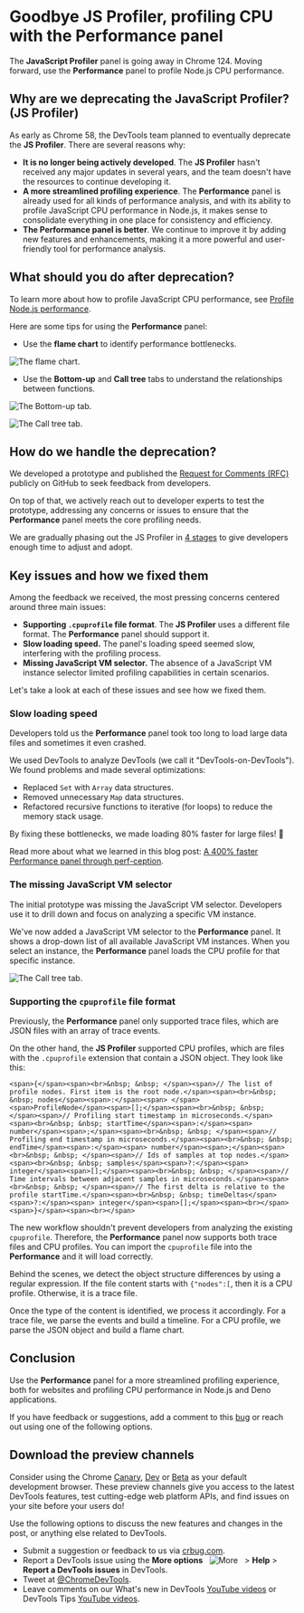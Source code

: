 # Goodbye JS Profiler, profiling CPU with the Performance panel

The **JavaScript Profiler** panel is going away in Chrome 124. Moving forward, use the **Performance** panel to profile Node.js CPU performance.

## Why are we deprecating the JavaScript Profiler? (JS Profiler)

As early as Chrome 58, the DevTools team planned to eventually deprecate the **JS Profiler**. There are several reasons why:

- **It is no longer being actively developed**. The **JS Profiler** hasn't received any major updates in several years, and the team doesn't have the resources to continue developing it.
- **A more streamlined profiling experience**. The **Performance** panel is already used for all kinds of performance analysis, and with its ability to profile JavaScript CPU performance in Node.js, it makes sense to consolidate everything in one place for consistency and efficiency.
- **The Performance panel is better**. We continue to improve it by adding new features and enhancements, making it a more powerful and user-friendly tool for performance analysis.

## What should you do after deprecation?

To learn more about how to profile JavaScript CPU performance, see [Profile Node.js performance](https://developer.chrome.com/docs/devtools/performance/nodejs).

Here are some tips for using the **Performance** panel:

- Use the **flame chart** to identify performance bottlenecks.

![The flame chart.](https://developer.chrome.com/static/blog/profiling-cpu/image/flame-chart.png)

- Use the **Bottom-up** and **Call tree** tabs to understand the relationships between functions.

![The Bottom-up tab.](https://developer.chrome.com/static/blog/profiling-cpu/image/bottom-up.png)

![The Call tree tab.](https://developer.chrome.com/static/blog/profiling-cpu/image/call-tree.png)

## How do we handle the deprecation?

We developed a prototype and published the [Request for Comments (RFC)](https://github.com/ChromeDevTools/rfcs/discussions/2) publicly on GitHub to seek feedback from developers.

On top of that, we actively reach out to developer experts to test the prototype, addressing any concerns or issues to ensure that the **Performance** panel meets the core profiling needs.

We are gradually phasing out the JS Profiler in [4 stages](https://github.com/ChromeDevTools/rfcs/discussions/2#discussioncomment-5189668) to give developers enough time to adjust and adopt.

## Key issues and how we fixed them

Among the feedback we received, the most pressing concerns centered around three main issues:

- **Supporting `.cpuprofile` file format**. The **JS Profiler** uses a different file format. The **Performance** panel should support it.
- **Slow loading speed.** The panel's loading speed seemed slow, interfering with the profiling process.
- **Missing JavaScript VM selector.** The absence of a JavaScript VM instance selector limited profiling capabilities in certain scenarios.

Let's take a look at each of these issues and see how we fixed them.

### Slow loading speed

Developers told us the **Performance** panel took too long to load large data files and sometimes it even crashed.

We used DevTools to analyze DevTools (we call it "DevTools-on-DevTools"). We found problems and made several optimizations:

- Replaced `Set` with `Array` data structures.
- Removed unnecessary `Map` data structures.
- Refactored recursive functions to iterative (for loops) to reduce the memory stack usage.

By fixing these bottlenecks, we made loading 80% faster for large files! 🎉

Read more about what we learned in this blog post: [A 400% faster Performance panel through perf-ception](https://developer.chrome.com/blog/perf-panel-4x-faster).

### The missing JavaScript VM selector

The initial prototype was missing the JavaScript VM selector. Developers use it to drill down and focus on analyzing a specific VM instance.

We've now added a JavaScript VM selector to the **Performance** panel. It shows a drop-down list of all available JavaScript VM instances. When you select an instance, the **Performance** panel loads the CPU profile for that specific instance.

![The Call tree tab.](https://developer.chrome.com/static/blog/profiling-cpu/image/vm-selector.png)

### Supporting the `cpuprofile` file format

Previously, the **Performance** panel only supported trace files, which are JSON files with an array of trace events.

On the other hand, the **JS Profiler** supported CPU profiles, which are files with the `.cpuprofile` extension that contain a JSON object. They look like this:

```
<span>{</span><span><br>&nbsp; &nbsp; </span><span>// The list of profile nodes. First item is the root node.</span><span><br>&nbsp; &nbsp; nodes</span><span>:</span><span> </span><span>ProfileNode</span><span>[];</span><span><br>&nbsp; &nbsp; </span><span>// Profiling start timestamp in microseconds.</span><span><br>&nbsp; &nbsp; startTime</span><span>:</span><span> number</span><span>;</span><span><br>&nbsp; &nbsp; </span><span>// Profiling end timestamp in microseconds.</span><span><br>&nbsp; &nbsp; endTime</span><span>:</span><span> number</span><span>;</span><span><br>&nbsp; &nbsp; </span><span>// Ids of samples at top nodes.</span><span><br>&nbsp; &nbsp; samples</span><span>?:</span><span> integer</span><span>[];</span><span><br>&nbsp; &nbsp; </span><span>// Time intervals between adjacent samples in microseconds.</span><span><br>&nbsp; &nbsp; </span><span>// The first delta is relative to the profile startTime.</span><span><br>&nbsp; &nbsp; timeDeltas</span><span>?:</span><span> integer</span><span>[];</span><span><br></span><span>}</span><span><br></span>
```

The new workflow shouldn't prevent developers from analyzing the existing `cpuprofile`. Therefore, the **Performance** panel now supports both trace files and CPU profiles. You can import the `cpuprofile` file into the **Performance** and it will load correctly.

Behind the scenes, we detect the object structure differences by using a regular expression. If the file content starts with `{"nodes":[`, then it is a CPU profile. Otherwise, it is a trace file.

Once the type of the content is identified, we process it accordingly. For a trace file, we parse the events and build a timeline. For a CPU profile, we parse the JSON object and build a flame chart.

## Conclusion

Use the **Performance** panel for a more streamlined profiling experience, both for websites and profiling CPU performance in Node.js and Deno applications.

If you have feedback or suggestions, add a comment to this [bug](https://issues.chromium.org/issues/40235609) or reach out using one of the following options.

## Download the preview channels

Consider using the Chrome [Canary](https://www.google.com/chrome/canary/), [Dev](https://www.google.com/chrome/dev/) or [Beta](https://www.google.com/chrome/beta/) as your default development browser. These preview channels give you access to the latest DevTools features, test cutting-edge web platform APIs, and find issues on your site before your users do!

Use the following options to discuss the new features and changes in the post, or anything else related to DevTools.

- Submit a suggestion or feedback to us via [crbug.com](https://crbug.com/).
- Report a DevTools issue using the **More options**   ![More](https://developer.chrome.com/static/images/devtools-more.png)   > **Help** > **Report a DevTools issues** in DevTools.
- Tweet at [@ChromeDevTools](https://twitter.com/intent/tweet?text=@ChromeDevTools).
- Leave comments on our What's new in DevTools [YouTube videos](https://goo.gle/devtools-youtube) or DevTools Tips [YouTube videos](https://goo.gle/devtools-tips).
